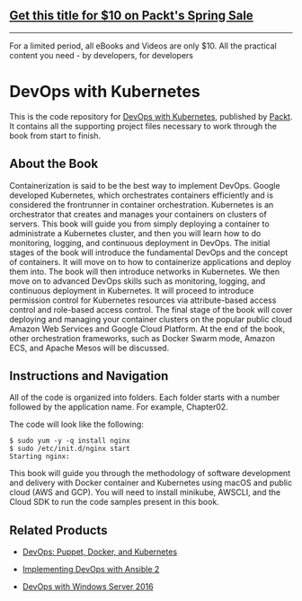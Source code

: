 ## [Get this title for $10 on Packt's Spring Sale](https://www.packt.com/B08084?utm_source=github&utm_medium=packt-github-repo&utm_campaign=spring_10_dollar_2022)
-----
For a limited period, all eBooks and Videos are only $10. All the practical content you need \- by developers, for developers

# DevOps with Kubernetes
This is the code repository for [DevOps with Kubernetes](https://www.packtpub.com/virtualization-and-cloud/devops-kubernetes?utm_source=github&utm_medium=repository&utm_campaign=9781788396646), published by [Packt](https://www.packtpub.com/?utm_source=github). It contains all the supporting project files necessary to work through the book from start to finish.
## About the Book
Containerization is said to be the best way to implement DevOps. Google developed Kubernetes, which orchestrates containers efficiently and is considered the frontrunner in container orchestration. Kubernetes is an orchestrator that creates and manages your containers on clusters of servers. This book will guide you from simply deploying a container to administrate a Kubernetes cluster, and then you will learn how to do monitoring, logging, and continuous deployment in DevOps. The initial stages of the book will introduce the fundamental DevOps and the concept of containers. It will move on to how to containerize applications and deploy them into. The book will then introduce networks in Kubernetes. We then move on to advanced DevOps skills such as monitoring, logging, and continuous deployment in Kubernetes. It will proceed to introduce permission control for Kubernetes resources via attribute-based access control and role-based access control. The final stage of the book will cover deploying and managing your container clusters on the popular public cloud Amazon Web Services and Google Cloud Platform. At the end of the book, other orchestration frameworks, such as Docker Swarm mode, Amazon ECS, and Apache Mesos will be discussed.

## Instructions and Navigation
All of the code is organized into folders. Each folder starts with a number followed by the application name. For example, Chapter02.



The code will look like the following:
```
$ sudo yum -y -q install nginx
$ sudo /etc/init.d/nginx start
Starting nginx:
```

This book will guide you through the methodology of software development and delivery
with Docker container and Kubernetes using macOS and public cloud (AWS and GCP). You
will need to install minikube, AWSCLI, and the Cloud SDK to run the code samples present
in this book.

## Related Products
* [DevOps: Puppet, Docker, and Kubernetes](https://www.packtpub.com/virtualization-and-cloud/devops-puppet-docker-and-kubernetes?utm_source=github&utm_medium=repository&utm_campaign=9781788297615)

* [Implementing DevOps with Ansible 2](https://www.packtpub.com/networking-and-servers/implementing-devops-ansible-2?utm_source=github&utm_medium=repository&utm_campaign=9781787120532)

* [DevOps with Windows Server 2016](https://www.packtpub.com/networking-and-servers/devops-windows-server-2016?utm_source=github&utm_medium=repository&utm_campaign=9781786468550)
